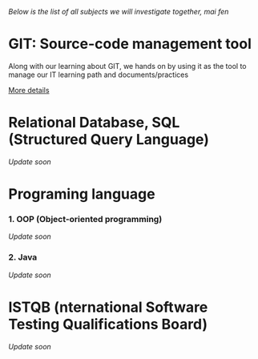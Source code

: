 _*Below is the list of all subjects we will investigate together, mai fen*_

# GIT: Source-code management tool 
Along with our learning about GIT, we hands on by using it as the tool to manage our IT learning path and documents/practices

[More details](git/README.md)


# Relational Database, SQL (Structured Query Language)
_Update soon_

# Programing language 
### 1. OOP (Object-oriented programming)
_Update soon_
### 2. Java
_Update soon_

# ISTQB (nternational Software Testing Qualifications Board)
_Update soon_